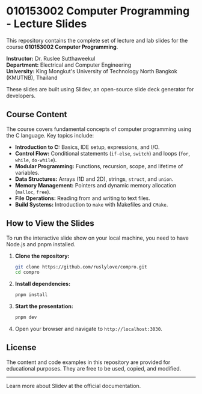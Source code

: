 # 010153002 Computer Programming - Lecture Slides

This repository contains the complete set of lecture and lab slides for the course **010153002 Computer Programming**.

**Instructor:** Dr. Ruslee Sutthaweekul  
**Department:** Electrical and Computer Engineering  
**University:** King Mongkut's University of Technology North Bangkok (KMUTNB), Thailand

These slides are built using Slidev, an open-source slide deck generator for developers.

## Course Content

The course covers fundamental concepts of computer programming using the C language. Key topics include:

*   **Introduction to C:** Basics, IDE setup, expressions, and I/O.
*   **Control Flow:** Conditional statements (`if-else`, `switch`) and loops (`for`, `while`, `do-while`).
*   **Modular Programming:** Functions, recursion, scope, and lifetime of variables.
*   **Data Structures:** Arrays (1D and 2D), strings, `struct`, and `union`.
*   **Memory Management:** Pointers and dynamic memory allocation (`malloc`, `free`).
*   **File Operations:** Reading from and writing to text files.
*   **Build Systems:** Introduction to `make` with Makefiles and `CMake`.

## How to View the Slides

To run the interactive slide show on your local machine, you need to have Node.js and pnpm installed.

1.  **Clone the repository:**
    ```bash
    git clone https://github.com/ruslylove/compro.git
    cd compro
    ```
2.  **Install dependencies:**
    ```bash
    pnpm install
    ```
3.  **Start the presentation:**
    ```bash
    pnpm dev
    ```
4.  Open your browser and navigate to `http://localhost:3030`.

## License

The content and code examples in this repository are provided for educational purposes. They are free to be used, copied, and modified.

---

Learn more about Slidev at the official documentation.
